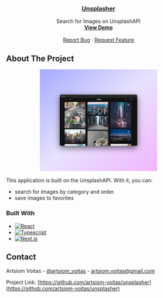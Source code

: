 <!-- [![Contributors][contributors-shield]][contributors-url]
[![Forks][forks-shield]][forks-url]
[![Stargazers][stars-shield]][stars-url]
[![Issues][issues-shield]][issues-url]
[![MIT License][license-shield]][license-url]
[![LinkedIn][linkedin-shield]][linkedin-url] -->

<!-- PROJECT LOGO -->
<br />
<div align="center">
  <a target="_blank" href="https://github.com/artsiom-voitas/unsplasher">
<h3 align="center">Unsplasher</h3>
  </a>
  <p align="center">
    Search for Images on UnsplashAPI
    <br />
    <a href="https://unsplasher-av.vercel.app/"><strong>View Demo</strong></a>
    <br />
    <br />
    <a href="https://github.com/artsiom-voitas/unsplasher/issues">Report Bug</a>
    ·
    <a href="https://github.com/artsiom-voitas/unsplasher/issues">Request Feature</a>
  </p>
</div>

<!-- ABOUT THE PROJECT -->

## About The Project

<p align="center">
  <img src="public/unsplasher.png" width="320" alt="Main page screenshot">
</p>

This application is built on the UnsplashAPI. With it, you can:

-   search for images by category and order.
-   save images to favorites

### Built With

-   [![React][React.js]][React-url]
-   [![Typescript][Typescript]][Typescript-url]
-   [![Next.js][Next.js]][Next.js-url]

<!-- CONTACT -->

## Contact

Artsiom Voitas - [@artsiom_voitas](https://x.com/artsiom_voitas) - artsiom.voitas@gmail.com

Project Link: [https://github.com/artsiom-voitas/unsplasher](https://github.com/artsiom-voitas/unsplasher)

<!-- MARKDOWN LINKS & IMAGES -->
<!-- https://www.markdownguide.org/basic-syntax/#reference-style-links -->

[contributors-shield]: https://img.shields.io/github/contributors/artsiom-voitas/unsplasher.svg?style=for-the-badge
[contributors-url]: https://github.com/artsiom-voitas/unsplasher/graphs/contributors
[forks-shield]: https://img.shields.io/github/forks/artsiom-voitas/unsplasher.svg?style=for-the-badge
[forks-url]: https://github.com/artsiom-voitas/unsplasher/network/members
[stars-shield]: https://img.shields.io/github/stars/artsiom-voitas/unsplasher.svg?style=for-the-badge
[stars-url]: https://github.com/artsiom-voitas/unsplasher/stargazers
[issues-shield]: https://img.shields.io/github/issues/artsiom-voitas/unsplasher.svg?style=for-the-badge
[issues-url]: https://github.com/artsiom-voitas/unsplasher/issues
[license-shield]: https://img.shields.io/github/license/artsiom-voitas/unsplasher.svg?style=for-the-badge
[license-url]: https://github.com/artsiom-voitas/unsplasher/blob/master/LICENSE
[linkedin-shield]: https://img.shields.io/badge/-LinkedIn-black.svg?style=for-the-badge&logo=linkedin&colorB=555
[linkedin-url]: https://www.linkedin.com/in/artsiom-voitas/
[React.js]: https://img.shields.io/badge/React-20232A?style=for-the-badge&logo=react&logoColor=61DAFB
[React-url]: https://reactjs.org/
[Typescript]: https://img.shields.io/badge/TypeScript-007ACC?style=for-the-badge&logo=typescript&logoColor=white
[Typescript-url]: https://www.typescriptlang.org/
[Next.js]: https://img.shields.io/badge/Next-black?style=for-the-badge&logo=next.js&logoColor=white
[Next.js-url]: https://nextjs.org/
